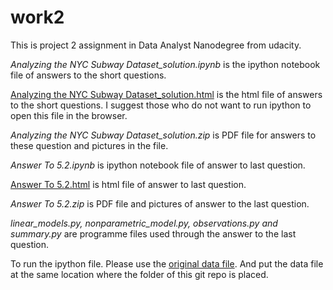 # work2
This is project 2 assignment in Data Analyst Nanodegree from udacity.

*Analyzing the NYC Subway Dataset_solution.ipynb* is the ipython notebook file of answers to the short questions.

[Analyzing the NYC Subway Dataset_solution.html]() is the html file of answers to the short questions. I suggest those who do not want to run ipython to open this file in the browser.

*Analyzing the NYC Subway Dataset_solution.zip* is PDF file for answers to these question and pictures in the file. 

*Answer To 5.2.ipynb* is ipython notebook file of answer to last question.

[Answer To 5.2.html]() is html file of answer to last question.

*Answer To 5.2.zip* is PDF file and pictures of answer to the last question.

*linear_models.py, nonparametric_model.py, observations.py and summary.py* are programme files used through the answer to the last question.

To run the ipython file. Please use the [original data file](https://www.dropbox.com/s/meyki2wl9xfa7yk/turnstile_data_master_with_weather.csv). And put the data file at the same location where the folder of this git repo is placed.
